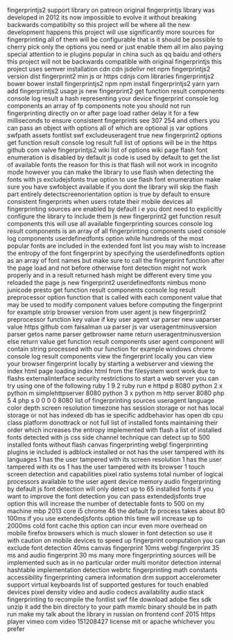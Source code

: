 fingerprintjs2 support library on patreon original fingerprintjs library was developed in 2012 its now impossible to evolve it without breaking backwards compatibilty so this project will be where all the new development happens this project will use significantly more sources for fingerprinting all of them will be configurable that is it should be possible to cherry pick only the options you need or just enable them all im also paying special attention to ie plugins popular in china such as qq baidu and others this project will not be backwards compatible with original fingerprintjs this project uses semver installation cdn cdn jsdelivr net npm fingerprintjs2 version dist fingerprint2 min js or https cdnjs com libraries fingerprintjs2 bower bower install fingerprintjs2 npm npm install fingerprintjs2 yarn yarn add fingerprintjs2 usage js new fingerprint2 get function result components console log result a hash representing your device fingerprint console log components an array of fp components note you should not run fingerprinting directly on or after page load rather delay it for a few milliseconds to ensure consistent fingerprints see 307 254 and others you can pass an object with options all of which are optional js var options swfpath assets fontlist swf excludeuseragent true new fingerprint2 options get function result console log result full list of options will be in the https github com valve fingerprintjs2 wiki list of options wiki page flash font enumeration is disabled by default js code is used by default to get the list of available fonts the reason for this is that flash will not work in incognito mode however you can make the library to use flash when detecting the fonts with js excludejsfonts true option to use flash font enumeration make sure you have swfobject available if you dont the library will skip the flash part entirely detectscreenorientation option is true by default to ensure consistent fingerprints when users rotate their mobile devices all fingerprinting sources are enabled by default i e you dont need to explicitly configure the library to include them js new fingerprint2 get function result components this will use all available fingerprinting sources console log result components is an array of all fingerprinting components used console log components userdefinedfonts option while hundreds of the most popular fonts are included in the extended font list you may wish to increase the entropy of the font fingerprint by specifying the userdefinedfonts option as an array of font names but make sure to call the fingerprint function after the page load and not before otherwise font detection might not work properly and in a result returned hash might be different every time you reloaded the page js new fingerprint2 userdefinedfonts nimbus mono junicode presto get function result components console log result preprocessor option function that is called with each component value that may be used to modify component values before computing the fingerprint for example strip browser version from user agent js new fingerprint2 preprocessor function key value if key user agent var parser new uaparser value https github com faisalman ua parser js var useragentminusversion parser getos name parser getbrowser name return useragentminusversion else return value get function result components user agent component will contain string processed with our function for example windows chrome console log result components view the fingerprint locally you can view your browser fingerprint locally by starting a webserver and viewing the index html page loading index html from the filesystem wont work due to flashs externalinterface security restrictions to start a web server you can try using one of the following ruby 1 9 2 ruby run e httpd p 8080 python 2 x python m simplehttpserver 8080 python 3 x python m http server 8080 php 5 4 php s 0 0 0 0 8080 list of fingerprinting sources useragent language color depth screen resolution timezone has session storage or not has local storage or not has indexed db has ie specific addbehavior has open db cpu class platform donottrack or not full list of installed fonts maintaining their order which increases the entropy implemented with flash a list of installed fonts detected with js css side channel technique can detect up to 500 installed fonts without flash canvas fingerprinting webgl fingerprinting plugins ie included is adblock installed or not has the user tampered with its languages 1 has the user tampered with its screen resolution 1 has the user tampered with its os 1 has the user tampered with its browser 1 touch screen detection and capabilities pixel ratio systems total number of logical processors available to the user agent device memory audio fingerprinting by default js font detection will only detect up to 65 installed fonts if you want to improve the font detection you can pass extendedjsfonts true option this will increase the number of detectable fonts to 500 on my machine mbp 2013 core i5 chrome 46 the default fp process takes about 80 100ms if you use extendedjsfonts option this time will increase up to 2000ms cold font cache this option can incur even more overhead on mobile firefox browsers which is much slower in font detection so use it with caution on mobile devices to speed up fingerprint computation you can exclude font detection 40ms canvas fingerprint 10ms webgl fingerprint 35 ms and audio fingerprint 30 ms many more fingerprinting sources will be implemented such as in no particular order multi monitor detection internal hashtable implementation detection webrtc fingerprinting math constants accessibility fingerprinting camera information drm support accelerometer support virtual keyboards list of supported gestures for touch enabled devices pixel density video and audio codecs availability audio stack fingerprinting to recompile the fontlist swf file download adobe flex sdk unzip it add the bin directory to your path mxmlc binary should be in path run make my talk about the library in russian on frontend conf 2015 https player vimeo com video 151208427 license mit or apache whichever you prefer